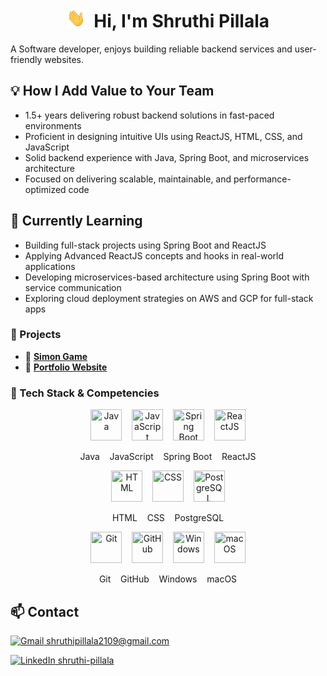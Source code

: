 <h1 align="center">
  <img src="https://github.com/shruthipillala/shruthipillala/blob/main/wave.gif" width="30px" height="30px"/> 
  <span>&nbsp;Hi, I'm Shruthi Pillala</span>
</h1>


A Software developer, enjoys building reliable backend services and user-friendly websites.


## 💡 How I Add Value to Your Team 
- 1.5+ years delivering robust backend solutions in fast-paced environments
- Proficient in designing intuitive UIs using ReactJS, HTML, CSS, and JavaScript
- Solid backend experience with Java, Spring Boot, and microservices architecture
- Focused on delivering scalable, maintainable, and performance-optimized code

## 🌱 Currently Learning
- Building full-stack projects using Spring Boot and ReactJS
- Applying Advanced ReactJS concepts and hooks in real-world applications
- Developing microservices-based architecture using Spring Boot with service communication
- Exploring cloud deployment strategies on AWS and GCP for full-stack apps


### 📂 Projects
- 🚀 [**Simon Game**](https://shruthipillala.github.io/simon-game/)  
- 🔧 [**Portfolio Website**](https://shruthipillala.github.io/Personal-site/)  



### 🧰 Tech Stack & Competencies

<!-- Row 1 -->
<p align="center">
  <img src="https://cdn.jsdelivr.net/gh/devicons/devicon/icons/java/java-original.svg" width="50" height="50" title="Java"/>
  &nbsp;&nbsp;
  <img src="https://cdn.jsdelivr.net/gh/devicons/devicon/icons/javascript/javascript-original.svg" width="50" height="50" title="JavaScript"/>
  &nbsp;&nbsp;
  <img src="https://cdn.jsdelivr.net/gh/devicons/devicon/icons/spring/spring-original.svg" width="50" height="50" title="Spring Boot"/>
  &nbsp;&nbsp;
  <img src="https://cdn.jsdelivr.net/gh/devicons/devicon/icons/react/react-original.svg" width="50" height="50" title="ReactJS"/>
</p>
<p align="center">
  Java &nbsp;&nbsp; JavaScript &nbsp;&nbsp; Spring Boot &nbsp;&nbsp; ReactJS
</p>

<!-- Row 2 -->
<p align="center">
  <img src="https://cdn.jsdelivr.net/gh/devicons/devicon/icons/html5/html5-original.svg" width="50" height="50" title="HTML"/>
  &nbsp;&nbsp;
  <img src="https://cdn.jsdelivr.net/gh/devicons/devicon/icons/css3/css3-original.svg" width="50" height="50" title="CSS"/>
  &nbsp;&nbsp;
  <img src="https://cdn.jsdelivr.net/gh/devicons/devicon/icons/postgresql/postgresql-original.svg" width="50" height="50" title="PostgreSQL"/>
</p>
<p align="center">
  HTML &nbsp;&nbsp; CSS &nbsp;&nbsp; PostgreSQL
</p>

<!-- Row 3 -->
<p align="center">
  <img src="https://cdn.jsdelivr.net/gh/devicons/devicon/icons/git/git-original.svg" width="50" height="50" title="Git"/>
  &nbsp;&nbsp;
  <img src="https://cdn.jsdelivr.net/gh/devicons/devicon/icons/github/github-original.svg" width="50" height="50" title="GitHub"/>
  &nbsp;&nbsp;
  <img src="https://cdn.jsdelivr.net/gh/devicons/devicon/icons/windows8/windows8-original.svg" width="50" height="50" title="Windows"/>
  &nbsp;&nbsp;
  <img src="https://cdn.jsdelivr.net/gh/devicons/devicon/icons/apple/apple-original.svg" width="50" height="50" title="macOS"/>
</p>
<p align="center">
  Git &nbsp;&nbsp; GitHub &nbsp;&nbsp; Windows &nbsp;&nbsp; macOS
</p>


## 📫 Contact
<p>
  <a href="mailto:shruthipillala2109@gmail.com">
    <img src="https://img.icons8.com/color/48/000000/gmail-new.png" alt="Gmail" height="25"/>
    shruthipillala2109@gmail.com
  </a>
</p>
<p>
  <a href="https://www.linkedin.com/in/shruthi-pillala/">
    <img src="https://img.icons8.com/color/48/000000/linkedin.png" alt="LinkedIn" height="25"/>
    shruthi-pillala
  </a>
</p>
